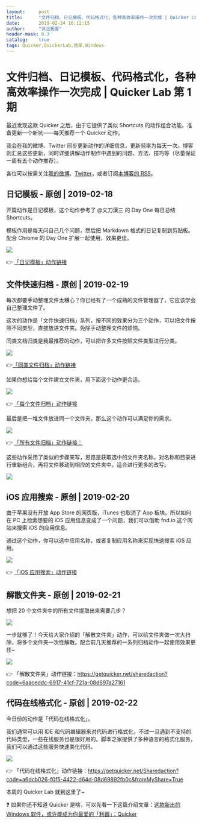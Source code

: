 ```yaml
---
layout:     post
title:      "文件归档、日记模板、代码格式化，各种高效率操作一次完成 | Quicker Lab 第 1 期"
date:       2019-02-24 16:12:15
author:     "沨沄极客"
header-mask: 0.3
catalog:    true
tags: Quicker,QuickerLab,效率,Windows
---
```


# 文件归档、日记模板、代码格式化，各种高效率操作一次完成 | Quicker Lab 第 1 期

最近发现这款 Quicker 之后，由于它提供了类似 Shortcuts 的动作组合功能。准备更新一个新坑——每天推荐一个 Quicker 动作。

我会在我的微博、Twitter 同步更新动作的详细信息，更新频率为每天一次。博客则汇总这些更新，同时详细讲解动作制作中遇到的问题、方法、技巧等（尽量保证一周有五个动作推荐）。

各位可以按需关注[我的微博](http://weibo.com/FoxGeeker)、[Twitter](https://twitter.com/fengyunkkx)，或者订阅[本博客的 RSS](http://ifoxfactory.com/feed.xml)。

## 日记模板 - 原创 | 2019-02-18

开篇动作是日记模板，这个动作参考了 @文刀漢三 的 Day One 每日总结 Shortcuts。

模板作用是每天问自己几个问题，然后把 Markdown 格式的日记复制到剪贴板。配合 Chrome 的 Day One 扩展一起使用，效果更佳。

![](https://cdn.sspai.com/2019-02-28-%E6%97%A5%E8%AE%B0%E6%A8%A1%E6%9D%BF.gif)

👉 [「日记模板」动作链接](https://getquicker.net/sharedaction?code=9640dc6a-d637-4c24-2a60-08d69553d63a)

## 文件快速归档 - 原创 | 2019-02-19

每次都要手动整理文件太糟心？你已经有了一个成熟的文件管理器了，它应该学会自己整理文件了。

这次的动作是「文件快速归档」系列，按不同的效果分为三个动作，可以把文件按照不同类型，直接放进文件夹。免除手动整理文件的烦恼。

同类文档归类是我最推荐的动作，可以把许多文件按照文件类型进行分类。

![](https://cdn.sspai.com/2019-02-28-%E6%96%87%E4%BB%B6%E5%BF%AB%E9%80%9F%E5%BD%92%E6%A1%A3-%E6%8C%89%E7%B1%BB%E5%9E%8B.gif)

👉[「同类文件归档」动作链接](https://getquicker.net/Sharedaction?code=06e1bd16-6be0-4f27-05d5-08d6960a88e5)

如果你想给每个文件建立文件夹，用下面这个动作更合适。

![](https://cdn.sspai.com/2019-02-28-%E6%96%87%E4%BB%B6%E5%BF%AB%E9%80%9F%E5%BD%92%E6%A1%A3-%E6%AF%8F%E4%B8%AA%E6%96%87%E4%BB%B6.gif)

👉 [「每个文件归档」动作链接](https://getquicker.net/Sharedaction?code=afa673ae-78db-4bea-05d4-08d6960a88e5)

最后是把一堆文件放进同一个文件夹，那么这个动作可以满足你的需求。

![](https://cdn.sspai.com/2019-02-28-%E6%96%87%E4%BB%B6%E5%BF%AB%E9%80%9F%E5%BD%92%E6%A1%A3-%E6%89%80%E6%9C%89%E6%96%87%E4%BB%B6.gif)

👉 [「所有文件归档」动作链接：](https://getquicker.net/Sharedaction?code=db19e33e-9bfc-46d1-05d6-08d6960a88e5)

这些动作采用了类似的步骤来写，思路是获取选中的文件夹名称，对名称和目录进行重新组合，再将文件移动到相应的文件夹中。适合进行更多的改写。

![](https://i.loli.net/2019/03/01/5c78baf20490d.png)

## iOS 应用搜索 - 原创 | 2019-02-20

由于苹果没有开放 App Store 的网页版，iTunes 也取消了 App 板块。所以如何在 PC 上检索想要的 iOS 应用信息变成了一个问题，我们可以借助 fnd.io 这个网站来搜索 iOS 的应用信息。

通过这个动作，你可以选中应用名称，或者复制应用名称来实现快速搜索 iOS 应用。

![](https://cdn.sspai.com/2019-02-28-iOS%20%E5%BA%94%E7%94%A8%E6%90%9C%E7%B4%A2.gif)

👉 [「iOS 应用搜索」动作链接](https://getquicker.net/sharedaction?code=45aef7b3-afd8-4b46-3b77-08d696eeec88)

## 解散文件夹 - 原创 | 2019-02-21

想把 20 个文件夹中的所有文件提取出来需要几步？

![](https://cdn.sspai.com/2019-02-28-%E8%A7%A3%E6%95%A3%E6%96%87%E4%BB%B6%E5%A4%B9.gif)

一步就够了！今天给大家介绍的「解散文件夹」动作，可以给文件夹做一次大扫除，将多个文件夹一次性解散。配合前几天推荐的一系列归档动作一起使用效果更佳~

![](https://cdn.sspai.com/2019-02-28-%E8%A7%A3%E6%95%A3%E5%A4%A7%E9%87%8F%E6%96%87%E4%BB%B6%E5%A4%B9.gif)

👉 「解散文件夹」动作链接：https://getquicker.net/sharedaction?code=6aaceddc-6917-41cf-721a-08d697a27161

## 代码在线格式化 - 原创 | 2019-02-22

今日份的动作是「代码在线格式化」。

我们通常可以用 IDE 和代码编辑器来对代码进行格式化，不过一旦遇到不支持的代码类型，一些在线服务也是很好用的。脚本之家提供了多种语言的格式化服务，我们可以通过这些服务快速美化代码。

![](https://cdn.sspai.com/2019-02-28-%E4%BB%A3%E7%A0%81%E6%A0%BC%E5%BC%8F%E5%8C%96.gif)

👉 「代码在线格式化」动作链接：https://getquicker.net/Sharedaction?code=a6dcb026-f0f5-4422-d64d-08d69892fb0c&fromMyShare=True

本周的 Quicker Lab 就到这里了~

❓ 如果你还不知道 Quicker 是啥，可以先看一下这篇介绍文章：[这款新出的 Windows 软件，或许能成为你最爱的「利器」：Quicker](http://ifoxfactory.com/2019/02/16/This-new-Windows-software-may-be-your-favorite-weapon-Quicker/)